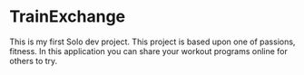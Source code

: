 # TrainExchange
This is my first Solo dev project. This project is based upon one of passions, fitness. In this application you can share your workout programs online for others to try. 
